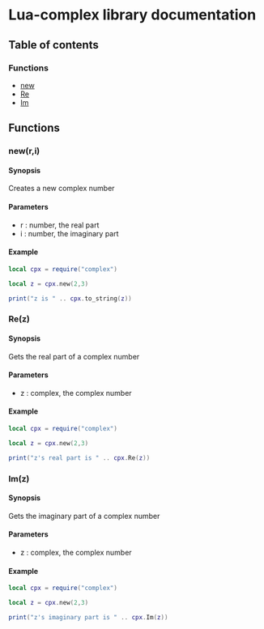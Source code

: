 # Lua-complex library documentation

## Table of contents

### Functions

- [new](#newri)
- [Re](#Rez)
- [Im](#Imz)

## Functions

### new(r,i)

#### Synopsis

Creates a new complex number

#### Parameters

- r : number, the real part
- i : number, the imaginary part

#### Example

```lua
local cpx = require("complex")

local z = cpx.new(2,3)

print("z is " .. cpx.to_string(z))

```

### Re(z)

#### Synopsis

Gets the real part of a complex number

#### Parameters

- z : complex, the complex number

#### Example

```lua
local cpx = require("complex")

local z = cpx.new(2,3)

print("z's real part is " .. cpx.Re(z))

```

### Im(z)

#### Synopsis

Gets the imaginary part of a complex number

#### Parameters

- z : complex, the complex number

#### Example

```lua
local cpx = require("complex")

local z = cpx.new(2,3)

print("z's imaginary part is " .. cpx.Im(z))

```
